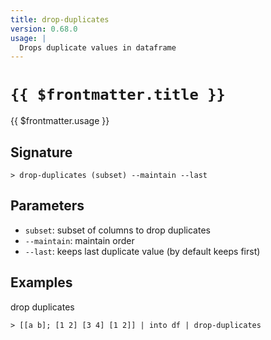 ```yaml
---
title: drop-duplicates
version: 0.68.0
usage: |
  Drops duplicate values in dataframe
---
```


# <code>{{ $frontmatter.title }}</code>

<div style='white-space: pre-wrap;'>{{ $frontmatter.usage }}</div>

## Signature

```> drop-duplicates (subset) --maintain --last```

## Parameters

 -  `subset`: subset of columns to drop duplicates
 -  `--maintain`: maintain order
 -  `--last`: keeps last duplicate value (by default keeps first)

## Examples

drop duplicates
```shell
> [[a b]; [1 2] [3 4] [1 2]] | into df | drop-duplicates
```
